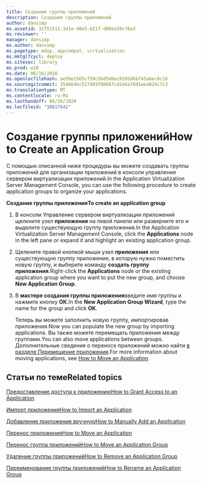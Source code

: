 ```yaml
---
title: Создание группы приложений
description: Создание группы приложений
author: dansimp
ms.assetid: 32751511-3d1e-40e5-b21f-d88ea39c76a3
ms.reviewer: ''
manager: dansimp
ms.author: dansimp
ms.pagetype: mdop, appcompat, virtualization
ms.mktglfcycl: deploy
ms.sitesec: library
ms.prod: w10
ms.date: 06/16/2016
ms.openlocfilehash: ae56e1565cf59c5bd5d6ec8285d6bf43a6ec8c16
ms.sourcegitcommit: 354664bc527d93f80687cd2eba70d1eea024c7c3
ms.translationtype: MT
ms.contentlocale: ru-RU
ms.lasthandoff: 06/26/2020
ms.locfileid: "10817642"
---
```

# <span data-ttu-id="83e45-103">Создание группы приложений</span><span class="sxs-lookup"><span data-stu-id="83e45-103">How to Create an Application Group</span></span>


<span data-ttu-id="83e45-104">С помощью описанной ниже процедуры вы можете создавать группы приложений для организации приложений в консоли управления сервером виртуализации приложений.</span><span class="sxs-lookup"><span data-stu-id="83e45-104">In the Application Virtualization Server Management Console, you can use the following procedure to create application groups to organize your applications.</span></span>

**<span data-ttu-id="83e45-105">Создание группы приложения</span><span class="sxs-lookup"><span data-stu-id="83e45-105">To create an application group</span></span>**

1.  <span data-ttu-id="83e45-106">В консоли Управление сервером виртуализации приложений щелкните узел **приложения** на левой панели или разверните его и выделите существующую группу приложения.</span><span class="sxs-lookup"><span data-stu-id="83e45-106">In the Application Virtualization Server Management Console, click the **Applications** node in the left pane or expand it and highlight an existing application group.</span></span>

2.  <span data-ttu-id="83e45-107">Щелкните правой кнопкой мыши узел **приложения** или существующую группу приложения, в которую нужно поместить новую группу, и выберите команду **создать группу приложения**.</span><span class="sxs-lookup"><span data-stu-id="83e45-107">Right-click the **Applications** node or the existing application group where you want to put the new group, and choose **New Application Group**.</span></span>

3.  <span data-ttu-id="83e45-108">В **мастере создания группы приложения**введите имя группы и нажмите кнопку **ОК**.</span><span class="sxs-lookup"><span data-stu-id="83e45-108">In the **New Application Group Wizard**, type the name for the group and click **OK**.</span></span>

    <span data-ttu-id="83e45-109">Теперь вы можете заполнить новую группу, импортировав приложения.</span><span class="sxs-lookup"><span data-stu-id="83e45-109">Now you can populate the new group by importing applications.</span></span> <span data-ttu-id="83e45-110">Вы также можете перемещать приложения между группами.</span><span class="sxs-lookup"><span data-stu-id="83e45-110">You can also move applications between groups.</span></span> <span data-ttu-id="83e45-111">Дополнительные сведения о переносе приложений можно найти [в разделе Перемещение приложения](how-to-move-an-application.md).</span><span class="sxs-lookup"><span data-stu-id="83e45-111">For more information about moving applications, see [How to Move an Application](how-to-move-an-application.md).</span></span>

## <span data-ttu-id="83e45-112">Статьи по теме</span><span class="sxs-lookup"><span data-stu-id="83e45-112">Related topics</span></span>


[<span data-ttu-id="83e45-113">Предоставление доступа к приложению</span><span class="sxs-lookup"><span data-stu-id="83e45-113">How to Grant Access to an Application</span></span>](how-to-grant-access-to-an-application.md)

[<span data-ttu-id="83e45-114">Импорт приложения</span><span class="sxs-lookup"><span data-stu-id="83e45-114">How to Import an Application</span></span>](how-to-import-an-applicationserver.md)

[<span data-ttu-id="83e45-115">Добавление приложения вручную</span><span class="sxs-lookup"><span data-stu-id="83e45-115">How to Manually Add an Application</span></span>](how-to-manually-add-an-application.md)

[<span data-ttu-id="83e45-116">Перенос приложения</span><span class="sxs-lookup"><span data-stu-id="83e45-116">How to Move an Application</span></span>](how-to-move-an-application.md)

[<span data-ttu-id="83e45-117">Перенос группа приложений</span><span class="sxs-lookup"><span data-stu-id="83e45-117">How to Move an Application Group</span></span>](how-to-move-an-application-group.md)

[<span data-ttu-id="83e45-118">Удаление группы приложений</span><span class="sxs-lookup"><span data-stu-id="83e45-118">How to Remove an Application Group</span></span>](how-to-remove-an-application-group.md)

[<span data-ttu-id="83e45-119">Переименование группы приложений</span><span class="sxs-lookup"><span data-stu-id="83e45-119">How to Rename an Application Group</span></span>](how-to-rename-an-application-group.md)

 

 






